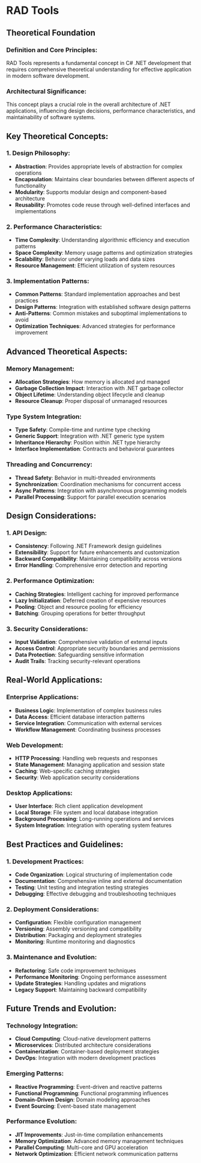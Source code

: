 ﻿# RAD Tools

## Theoretical Foundation

### Definition and Core Principles:
RAD Tools represents a fundamental concept in C# .NET development that requires comprehensive theoretical understanding for effective application in modern software development.

### Architectural Significance:
This concept plays a crucial role in the overall architecture of .NET applications, influencing design decisions, performance characteristics, and maintainability of software systems.

## Key Theoretical Concepts:

### 1. Design Philosophy:
- **Abstraction**: Provides appropriate levels of abstraction for complex operations
- **Encapsulation**: Maintains clear boundaries between different aspects of functionality
- **Modularity**: Supports modular design and component-based architecture
- **Reusability**: Promotes code reuse through well-defined interfaces and implementations

### 2. Performance Characteristics:
- **Time Complexity**: Understanding algorithmic efficiency and execution patterns
- **Space Complexity**: Memory usage patterns and optimization strategies
- **Scalability**: Behavior under varying loads and data sizes
- **Resource Management**: Efficient utilization of system resources

### 3. Implementation Patterns:
- **Common Patterns**: Standard implementation approaches and best practices
- **Design Patterns**: Integration with established software design patterns
- **Anti-Patterns**: Common mistakes and suboptimal implementations to avoid
- **Optimization Techniques**: Advanced strategies for performance improvement

## Advanced Theoretical Aspects:

### Memory Management:
- **Allocation Strategies**: How memory is allocated and managed
- **Garbage Collection Impact**: Interaction with .NET garbage collector
- **Object Lifetime**: Understanding object lifecycle and cleanup
- **Resource Cleanup**: Proper disposal of unmanaged resources

### Type System Integration:
- **Type Safety**: Compile-time and runtime type checking
- **Generic Support**: Integration with .NET generic type system
- **Inheritance Hierarchy**: Position within .NET type hierarchy
- **Interface Implementation**: Contracts and behavioral guarantees

### Threading and Concurrency:
- **Thread Safety**: Behavior in multi-threaded environments
- **Synchronization**: Coordination mechanisms for concurrent access
- **Async Patterns**: Integration with asynchronous programming models
- **Parallel Processing**: Support for parallel execution scenarios

## Design Considerations:

### 1. API Design:
- **Consistency**: Following .NET Framework design guidelines
- **Extensibility**: Support for future enhancements and customization
- **Backward Compatibility**: Maintaining compatibility across versions
- **Error Handling**: Comprehensive error detection and reporting

### 2. Performance Optimization:
- **Caching Strategies**: Intelligent caching for improved performance
- **Lazy Initialization**: Deferred creation of expensive resources
- **Pooling**: Object and resource pooling for efficiency
- **Batching**: Grouping operations for better throughput

### 3. Security Considerations:
- **Input Validation**: Comprehensive validation of external inputs
- **Access Control**: Appropriate security boundaries and permissions
- **Data Protection**: Safeguarding sensitive information
- **Audit Trails**: Tracking security-relevant operations

## Real-World Applications:

### Enterprise Applications:
- **Business Logic**: Implementation of complex business rules
- **Data Access**: Efficient database interaction patterns
- **Service Integration**: Communication with external services
- **Workflow Management**: Coordinating business processes

### Web Development:
- **HTTP Processing**: Handling web requests and responses
- **State Management**: Managing application and session state
- **Caching**: Web-specific caching strategies
- **Security**: Web application security considerations

### Desktop Applications:
- **User Interface**: Rich client application development
- **Local Storage**: File system and local database integration
- **Background Processing**: Long-running operations and services
- **System Integration**: Integration with operating system features

## Best Practices and Guidelines:

### 1. Development Practices:
- **Code Organization**: Logical structuring of implementation code
- **Documentation**: Comprehensive inline and external documentation
- **Testing**: Unit testing and integration testing strategies
- **Debugging**: Effective debugging and troubleshooting techniques

### 2. Deployment Considerations:
- **Configuration**: Flexible configuration management
- **Versioning**: Assembly versioning and compatibility
- **Distribution**: Packaging and deployment strategies
- **Monitoring**: Runtime monitoring and diagnostics

### 3. Maintenance and Evolution:
- **Refactoring**: Safe code improvement techniques
- **Performance Monitoring**: Ongoing performance assessment
- **Update Strategies**: Handling updates and migrations
- **Legacy Support**: Maintaining backward compatibility

## Future Trends and Evolution:

### Technology Integration:
- **Cloud Computing**: Cloud-native development patterns
- **Microservices**: Distributed architecture considerations
- **Containerization**: Container-based deployment strategies
- **DevOps**: Integration with modern development practices

### Emerging Patterns:
- **Reactive Programming**: Event-driven and reactive patterns
- **Functional Programming**: Functional programming influences
- **Domain-Driven Design**: Domain modeling approaches
- **Event Sourcing**: Event-based state management

### Performance Evolution:
- **JIT Improvements**: Just-in-time compilation enhancements
- **Memory Optimization**: Advanced memory management techniques
- **Parallel Computing**: Multi-core and GPU acceleration
- **Network Optimization**: Efficient network communication patterns
